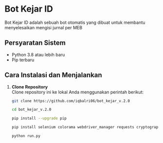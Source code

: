 # Bot Kejar ID

Bot Kejar ID adalah sebuah bot otomatis yang dibuat untuk membantu menyelesaikan mengisi jurnal per MEB

## Persyaratan Sistem
- Python 3.8 atau lebih baru
- Pip terbaru

## Cara Instalasi dan Menjalankan

1. **Clone Repository**  
   Clone repository ini ke lokal Anda menggunakan perintah berikut:
   ```bash
   git clone https://github.com/iqbalri06/bot_kejar_v.2.0
   
   cd bot_kejar_v.2.0

   pip install --upgrade pip

   pip install selenium colorama webdriver_manager requests cryptography

   python run.py




   
   


